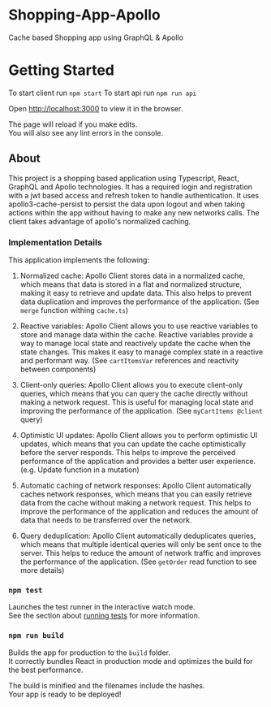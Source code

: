 # Shopping-App-Apollo

Cache based Shopping app using GraphQL &amp; Apollo

# Getting Started

To start client run `npm start`
To start api run `npm run api`

Open [http://localhost:3000](http://localhost:3000) to view it in the browser.

The page will reload if you make edits.\
You will also see any lint errors in the console.

## About

This project is a shopping based application using Typescript, React, GraphQL and Apollo technologies.
It has a required login and registration with a jwt based access and refresh token to handle authentication.
It uses apollo3-cache-persist to persist the data upon logout and when taking actions within the app without having to make any new networks calls.
The client takes advantage of apollo's normalized caching.

### Implementation Details

This application implements the following:

1. Normalized cache: Apollo Client stores data in a normalized cache, which means that data is stored in a flat and normalized structure, making it easy to retrieve and update data. This also helps to prevent data duplication and improves the performance of the application. (See `merge` function withing `cache.ts`)

2. Reactive variables: Apollo Client allows you to use reactive variables to store and manage data within the cache. Reactive variables provide a way to manage local state and reactively update the cache when the state changes. This makes it easy to manage complex state in a reactive and performant way. (See `cartItemsVar` references and reactivity between components)

3. Client-only queries: Apollo Client allows you to execute client-only queries, which means that you can query the cache directly without making a network request. This is useful for managing local state and improving the performance of the application. (See `myCartItems @client` query)

4. Optimistic UI updates: Apollo Client allows you to perform optimistic UI updates, which means that you can update the cache optimistically before the server responds. This helps to improve the perceived performance of the application and provides a better user experience. (e.g. Update function in a mutation)

5. Automatic caching of network responses: Apollo Client automatically caches network responses, which means that you can easily retrieve data from the cache without making a network request. This helps to improve the performance of the application and reduces the amount of data that needs to be transferred over the network.

6. Query deduplication: Apollo Client automatically deduplicates queries, which means that multiple identical queries will only be sent once to the server. This helps to reduce the amount of network traffic and improves the performance of the application. (See `getOrder` read function to see more details)

### `npm test`

Launches the test runner in the interactive watch mode.\
See the section about [running tests](https://facebook.github.io/create-react-app/docs/running-tests) for more information.

### `npm run build`

Builds the app for production to the `build` folder.\
It correctly bundles React in production mode and optimizes the build for the best performance.

The build is minified and the filenames include the hashes.\
Your app is ready to be deployed!
